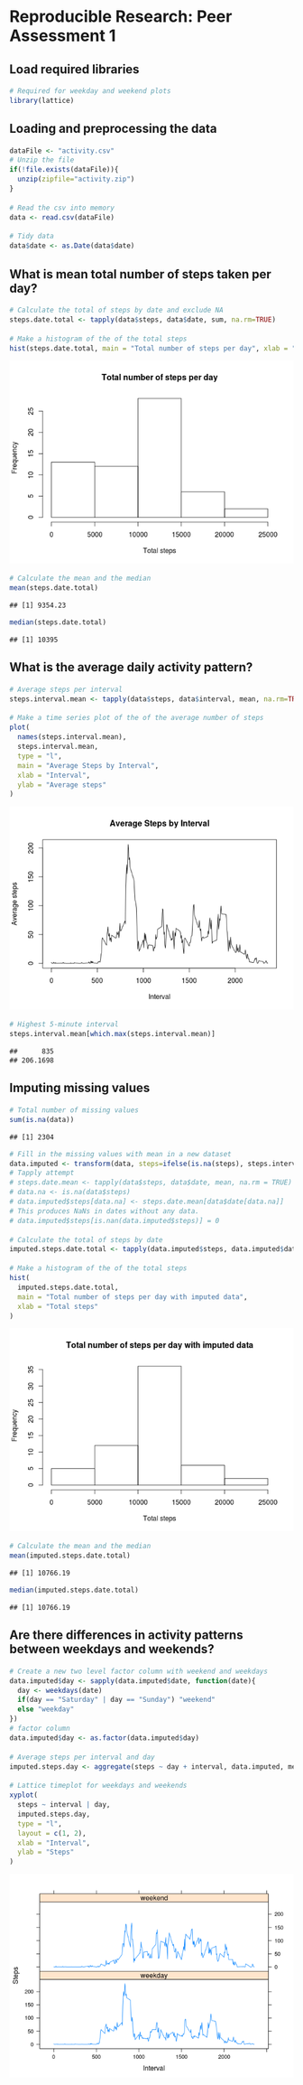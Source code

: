 # Reproducible Research: Peer Assessment 1

## Load required libraries

```r
# Required for weekday and weekend plots
library(lattice)
```

## Loading and preprocessing the data

```r
dataFile <- "activity.csv"
# Unzip the file
if(!file.exists(dataFile)){
  unzip(zipfile="activity.zip")
}

# Read the csv into memory
data <- read.csv(dataFile)

# Tidy data
data$date <- as.Date(data$date)
```

## What is mean total number of steps taken per day?

```r
# Calculate the total of steps by date and exclude NA
steps.date.total <- tapply(data$steps, data$date, sum, na.rm=TRUE)

# Make a histogram of the of the total steps
hist(steps.date.total, main = "Total number of steps per day", xlab = "Total steps")
```

![](PA1_template_files/figure-html/total_number_of_steps-1.png)<!-- -->

```r
# Calculate the mean and the median
mean(steps.date.total)
```

```
## [1] 9354.23
```

```r
median(steps.date.total)
```

```
## [1] 10395
```


## What is the average daily activity pattern?

```r
# Average steps per interval
steps.interval.mean <- tapply(data$steps, data$interval, mean, na.rm=TRUE)

# Make a time series plot of the of the average number of steps
plot(
  names(steps.interval.mean), 
  steps.interval.mean, 
  type = "l", 
  main = "Average Steps by Interval", 
  xlab = "Interval",
  ylab = "Average steps"
)
```

![](PA1_template_files/figure-html/daily_activity_pattern-1.png)<!-- -->

```r
# Highest 5-minute interval
steps.interval.mean[which.max(steps.interval.mean)]
```

```
##      835 
## 206.1698
```


## Imputing missing values

```r
# Total number of missing values
sum(is.na(data))
```

```
## [1] 2304
```

```r
# Fill in the missing values with mean in a new dataset
data.imputed <- transform(data, steps=ifelse(is.na(steps), steps.interval.mean, steps))
# Tapply attempt
# steps.date.mean <- tapply(data$steps, data$date, mean, na.rm = TRUE)
# data.na <- is.na(data$steps)
# data.imputed$steps[data.na] <- steps.date.mean[data$date[data.na]]
# This produces NaNs in dates without any data.
# data.imputed$steps[is.nan(data.imputed$steps)] = 0

# Calculate the total of steps by date
imputed.steps.date.total <- tapply(data.imputed$steps, data.imputed$date, sum)

# Make a histogram of the of the total steps
hist(
  imputed.steps.date.total, 
  main = "Total number of steps per day with imputed data", 
  xlab = "Total steps"
)
```

![](PA1_template_files/figure-html/imputted_values-1.png)<!-- -->

```r
# Calculate the mean and the median
mean(imputed.steps.date.total)
```

```
## [1] 10766.19
```

```r
median(imputed.steps.date.total)
```

```
## [1] 10766.19
```


## Are there differences in activity patterns between weekdays and weekends?

```r
# Create a new two level factor column with weekend and weekdays
data.imputed$day <- sapply(data.imputed$date, function(date){
  day <- weekdays(date)
  if(day == "Saturday" | day == "Sunday") "weekend"
  else "weekday"
})
# factor column
data.imputed$day <- as.factor(data.imputed$day)

# Average steps per interval and day
imputed.steps.day <- aggregate(steps ~ day + interval, data.imputed, mean)

# Lattice timeplot for weekdays and weekends
xyplot(
  steps ~ interval | day,
  imputed.steps.day, 
  type = "l",
  layout = c(1, 2),
  xlab = "Interval",
  ylab = "Steps"
)
```

![](PA1_template_files/figure-html/day_type_differences-1.png)<!-- -->
